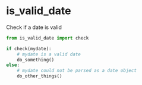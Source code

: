 # is_valid_date
Check if a date is valid

```py
from is_valid_date import check

if check(mydate):
    # mydate is a valid date
    do_something()
else:
    # mydate could not be parsed as a date object
    do_other_things()

```
